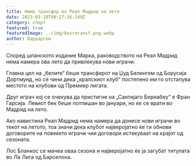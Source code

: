 ```yaml
---
title: Нема трансфер во Реал Мадрид на лето
date: 2023-03-28T00:27:26.149Z
category: спорт
featured: true
featuredImage: ../img/bezreransf.png.webp
author: Вардарски
---
```


Според шпанското издание Марка, раководството на Реал Мадрид нема намера ова лето да привлекува нови играчи.

Главна цел на „белите“ беше трансферот на Џуд Белингем од Борусија Дортмунд, но се чини дека „кралскиот клуб“ постепено им го отстапува местото на клубови од Премиер лигата.

Друг играч кој се очекува да пристигне на „Сантијаго Бернабеу“ е Фран Гарсија. Левиот бек беше потпишан во јануари, но ќе се врати во Мадрид на лето.

Ако навистина Реал Мадрид нема намера да донесе нови играчи во текот на летото, тоа значи дека клубот најверојатно ќе ги обнови договорите на повеќето играчи чии договори истекуваат на крајот од сезоната.

Лос Бланкос се мачеа оваа сезона и најверојатно ќе ја загубат титулата во Ла Лига од Барселона.
